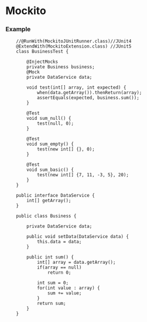 # Mockito

### Example

        //@RunWith(MockitoJUnitRunner.class)//JUnit4
        @ExtendWith(MockitoExtension.class) //JUnit5
        class BusinessTest {

            @InjectMocks
            private Business business;
            @Mock
            private DataService data;

            void test(int[] array, int expected) {
                when(data.getArray()).thenReturn(array);
                assertEquals(expected, business.sum());
            }

            @Test
            void sum_null() {
                test(null, 0);
            }

            @Test
            void sum_empty() {
                test(new int[] {}, 0);
            }

            @Test
            void sum_basic() {
                test(new int[] {7, 11, -3, 5}, 20);
            }
        }

        public interface DataService {
            int[] getArray();
        }

        public class Business {

            private DataService data;

            public void setData(DataService data) {
                this.data = data;
            }

            public int sum() {
                int[] array = data.getArray();
                if(array == null)
                    return 0;

                int sum = 0;
                for(int value : array) {
                    sum += value;
                }
                return sum;
            }
        }


